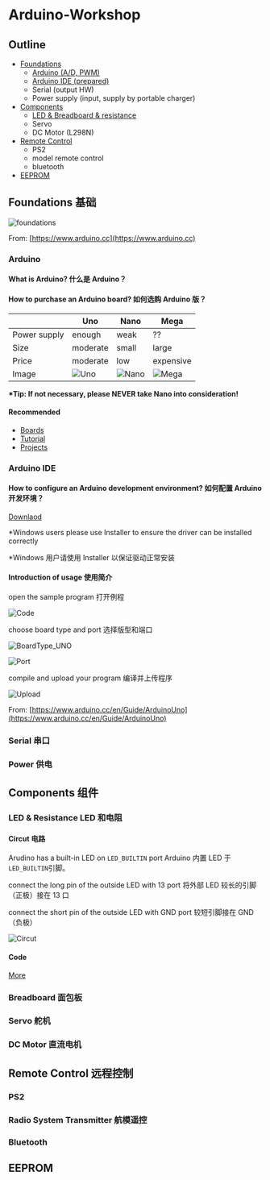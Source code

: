 # Arduino-Workshop

## Outline

- [Foundations](#foundations-%E5%9F%BA%E7%A1%80)
  - [Arduino (A/D, PWM)](#arduino)
  - [Arduino IDE (prepared)](#arduino-ide)
  - Serial (output HW)
  - Power supply (input, supply by portable charger)
- [Components](#components-%E7%BB%84%E4%BB%B6)
  - [LED & Breadboard & resistance](#led--resistance-led%E5%92%8C%E7%94%B5%E9%98%BB)
  - Servo
  - DC Motor (L298N)
- [Remote Control](#remote-control-%E8%BF%9C%E7%A8%8B%E6%8E%A7%E5%88%B6)
  - PS2
  - model remote control
  - bluetooth
- [EEPROM](#eeprom)

## Foundations 基础

![foundations](https://www.arduino.cc/en/uploads/Main/foundations.svg)

From: [https://www.arduino.cc](https://www.arduino.cc)

### Arduino

#### What is Arduino? 什么是 Arduino？

#### How to purchase an Arduino board? 如何选购 Arduino 版？

|              | Uno      | Nano  | Mega      |
| ------------ | -------- | ----- | --------- |
| Power supply | enough   | weak  | ??        |
| Size         | moderate | small | large     |
| Price        | moderate | low   | expensive |
| Image        | ![Uno](https://www.arduino.cc/en/uploads/Products/Uno.jpg) | ![Nano](https://www.arduino.cc/en/uploads/Products/Nano.jpg) | ![Mega](https://www.arduino.cc/en/uploads/Products/Mega.jpg) |

**\*Tip: If not necessary, please NEVER take Nano into consideration!**

#### Recommended

- [Boards](https://www.arduino.cc/en/Main/Products)
- [Tutorial](https://www.arduino.cc/en/Tutorial/HomePage)
- [Projects](https://create.arduino.cc/projecthub)

### Arduino IDE

#### How to configure an Arduino development environment? 如何配置 Arduino 开发环境？

[Downlaod](https://www.arduino.cc/en/Main/Software)

*Windows users please use Installer to ensure the driver can be installed correctly

*Windows 用户请使用 Installer 以保证驱动正常安装

#### Introduction of usage 使用简介

open the sample program 打开例程

![Code](https://www.arduino.cc/en/uploads/Guide/UNO_Load_Blink.jpg)

choose board type and port 选择版型和端口

![BoardType_UNO](https://www.arduino.cc/en/uploads/Guide/UNO_BoardType.jpg)

![Port](https://www.arduino.cc/en/uploads/Guide/UNO_Port.jpg)

compile and upload your program 编译并上传程序

![Upload](https://www.arduino.cc/en/uploads/Guide/UNO_Upload.png)

From: [https://www.arduino.cc/en/Guide/ArduinoUno](https://www.arduino.cc/en/Guide/ArduinoUno)

### Serial 串口



### Power 供电

## Components 组件

### LED & Resistance LED 和电阻

#### Circut 电路

Arudino has a built-in LED on `LED_BUILTIN` port Arduino 内置 LED 于`LED_BUILTIN`引脚。

connect the long pin of the outside LED with 13 port 将外部 LED 较长的引脚（正极）接在 13 口

connect the short pin of the outside LED with GND port 较短引脚接在 GND（负极）

![Circut](https://www.arduino.cc/en/uploads/Tutorial/ExampleCircuit_bb.png)

#### Code

[More](https://www.arduino.cc/en/Tutorial/Blink)

### Breadboard 面包板

### Servo 舵机

### DC Motor 直流电机

## Remote Control 远程控制

### PS2

### Radio System Transmitter 航模遥控

### Bluetooth

## EEPROM
